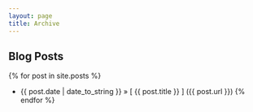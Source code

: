 ```yaml
---
layout: page
title: Archive
---
```


## Blog Posts

{% for post in site.posts %}
  * {{ post.date | date_to_string }} &raquo; [ {{ post.title }} ] ({{ post.url }})
{% endfor %}

